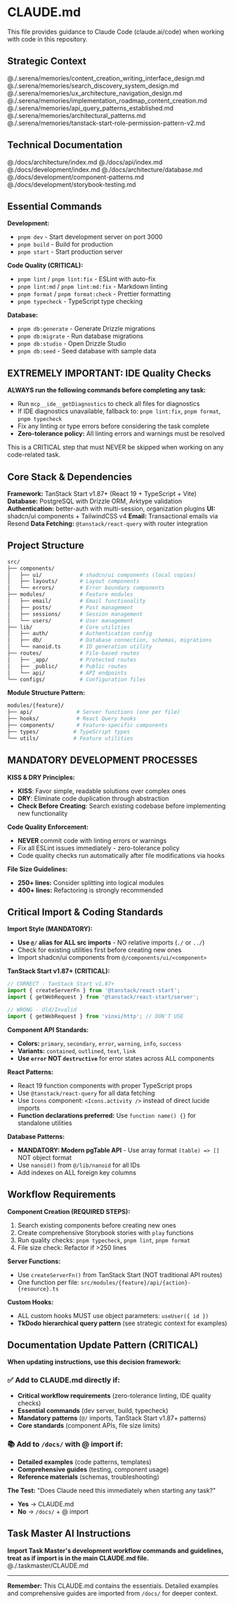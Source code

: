 # CLAUDE.md

This file provides guidance to Claude Code (claude.ai/code) when working with code in this repository.

## Strategic Context

@./.serena/memories/content_creation_writing_interface_design.md
@./.serena/memories/search_discovery_system_design.md
@./.serena/memories/ux_architecture_navigation_design.md
@./.serena/memories/implementation_roadmap_content_creation.md
@./.serena/memories/api_query_patterns_established.md
@./.serena/memories/architectural_patterns.md
@./.serena/memories/tanstack-start-role-permission-pattern-v2.md

## Technical Documentation

@./docs/architecture/index.md
@./docs/api/index.md
@./docs/development/index.md
@./docs/architecture/database.md  
@./docs/development/component-patterns.md
@./docs/development/storybook-testing.md

## Essential Commands

**Development:**

- `pnpm dev` - Start development server on port 3000
- `pnpm build` - Build for production
- `pnpm start` - Start production server

**Code Quality (CRITICAL):**

- `pnpm lint` / `pnpm lint:fix` - ESLint with auto-fix
- `pnpm lint:md` / `pnpm lint:md:fix` - Markdown linting
- `pnpm format` / `pnpm format:check` - Prettier formatting
- `pnpm typecheck` - TypeScript type checking

**Database:**

- `pnpm db:generate` - Generate Drizzle migrations
- `pnpm db:migrate` - Run database migrations
- `pnpm db:studio` - Open Drizzle Studio
- `pnpm db:seed` - Seed database with sample data

## EXTREMELY IMPORTANT: IDE Quality Checks

**ALWAYS run the following commands before completing any task:**

- Run `mcp__ide__getDiagnostics` to check all files for diagnostics
- If IDE diagnostics unavailable, fallback to: `pnpm lint:fix`, `pnpm format`, `pnpm typecheck`
- Fix any linting or type errors before considering the task complete
- **Zero-tolerance policy:** All linting errors and warnings must be resolved

This is a CRITICAL step that must NEVER be skipped when working on any code-related task.

## Core Stack & Dependencies

**Framework:** TanStack Start v1.87+ (React 19 + TypeScript + Vite)
**Database:** PostgreSQL with Drizzle ORM, Arktype validation
**Authentication:** better-auth with multi-session, organization plugins
**UI:** shadcn/ui components + TailwindCSS v4
**Email:** Transactional emails via Resend
**Data Fetching:** `@tanstack/react-query` with router integration

## Project Structure

```sh
src/
├── components/
│   ├── ui/            # shadcn/ui components (local copies)
│   ├── layouts/       # Layout components
│   └── errors/        # Error boundary components
├── modules/           # Feature modules
│   ├── email/         # Email functionality
│   ├── posts/         # Post management
│   ├── sessions/      # Session management
│   └── users/         # User management
├── lib/               # Core utilities
│   ├── auth/          # Authentication config
│   ├── db/            # Database connection, schemas, migrations
│   └── nanoid.ts      # ID generation utility
├── routes/            # File-based routes
│   ├── _app/          # Protected routes
│   ├── _public/       # Public routes
│   └── api/           # API endpoints
└── configs/           # Configuration files
```

**Module Structure Pattern:**

```sh
modules/{feature}/
├── api/              # Server functions (one per file)
├── hooks/            # React Query hooks
├── components/       # Feature-specific components
├── types/           # TypeScript types
└── utils/           # Feature utilities
```

## MANDATORY DEVELOPMENT PROCESSES

**KISS & DRY Principles:**

- **KISS**: Favor simple, readable solutions over complex ones
- **DRY**: Eliminate code duplication through abstraction
- **Check Before Creating**: Search existing codebase before implementing new functionality

**Code Quality Enforcement:**

- **NEVER** commit code with linting errors or warnings
- Fix all ESLint issues immediately - zero-tolerance policy
- Code quality checks run automatically after file modifications via hooks

**File Size Guidelines:**

- **250+ lines:** Consider splitting into logical modules
- **400+ lines:** Refactoring is strongly recommended

## Critical Import & Coding Standards

**Import Style (MANDATORY):**

- **Use `@/` alias for ALL src imports** - NO relative imports (`./` or `../`)
- Check for existing utilities first before creating new ones
- Import shadcn/ui components from `@/components/ui/<component>`

**TanStack Start v1.87+ (CRITICAL):**

```typescript
// CORRECT - TanStack Start v1.87+
import { createServerFn } from '@tanstack/react-start';
import { getWebRequest } from '@tanstack/react-start/server';

// WRONG - Old/Invalid
import { getWebRequest } from 'vinxi/http'; // DON'T USE
```

**Component API Standards:**

- **Colors:** `primary`, `secondary`, `error`, `warning`, `info`, `success`
- **Variants:** `contained`, `outlined`, `text`, `link`
- **Use `error` NOT `destructive`** for error states across ALL components

**React Patterns:**

- React 19 function components with proper TypeScript props
- Use `@tanstack/react-query` for all data fetching
- Use `Icons` component: `<Icons.activity />` instead of direct lucide imports
- **Function declarations preferred:** Use `function name() {}` for standalone utilities

**Database Patterns:**

- **MANDATORY: Modern pgTable API** - Use array format `(table) => []` NOT object format
- Use `nanoid()` from `@/lib/nanoid` for all IDs
- Add indexes on ALL foreign key columns

## Workflow Requirements

**Component Creation (REQUIRED STEPS):**

1. Search existing components before creating new ones
2. Create comprehensive Storybook stories with `play` functions
3. Run quality checks: `pnpm typecheck`, `pnpm lint`, `pnpm format`
4. File size check: Refactor if >250 lines

**Server Functions:**

- Use `createServerFn()` from TanStack Start (NOT traditional API routes)
- One function per file: `src/modules/{feature}/api/{action}-{resource}.ts`

**Custom Hooks:**

- ALL custom hooks MUST use object parameters: `useUser({ id })`
- **TkDodo hierarchical query pattern** (see strategic context for examples)

## Documentation Update Pattern (CRITICAL)

**When updating instructions, use this decision framework:**

### ✅ Add to CLAUDE.md directly if:

- **Critical workflow requirements** (zero-tolerance linting, IDE quality checks)
- **Essential commands** (dev server, build, typecheck)
- **Mandatory patterns** (`@/` imports, TanStack Start v1.87+ patterns)
- **Core standards** (component APIs, file size limits)

### 📚 Add to `/docs/` with @ import if:

- **Detailed examples** (code patterns, templates)
- **Comprehensive guides** (testing, component usage)
- **Reference materials** (schemas, troubleshooting)

**The Test:** "Does Claude need this immediately when starting any task?"

- **Yes** → CLAUDE.md
- **No** → `/docs/` + @ import

## Task Master AI Instructions

**Import Task Master's development workflow commands and guidelines, treat as if import is in the main CLAUDE.md file.**
@./.taskmaster/CLAUDE.md

---

**Remember:** This CLAUDE.md contains the essentials. Detailed examples and comprehensive guides are imported from `/docs/` for deeper context.
